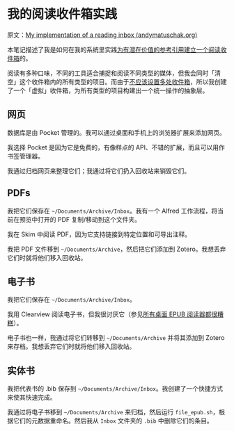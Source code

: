 # 我的阅读收件箱实践

原文：[My implementation of a reading inbox (andymatuschak.org)](https://notes.andymatuschak.org/z61sPhxF8ZiXcDQF36W4HaYKnSxYJfZmLrkb4)

本笔记描述了我是如何在我的系统里实践[为有潜在价值的参考引用建立一个阅读收件箱](https://notes.andymatuschak.org/z3N113rxPFreW9xUkLkUFomr2LUqfXbdCo3M)的。

阅读有多种口味，不同的工具适合捕捉和阅读不同类型的媒体，但我会同时「清空」这个收件箱内的所有类型的项目。而由于[不应该设置多处收件箱](https://notes.andymatuschak.org/z7bj6MiUnFnP3GvM5QqHafy3LTaqQV56e1Mek)，所以我创建了一个「虚拟」收件箱，为所有类型的项目构建出一个统一操作的抽象层。

## 网页

数据库是由 Pocket 管理的。我可以通过桌面和手机上的浏览器扩展来添加网页。

我选择 Pocket 是因为它是免费的，有像样点的 API、不错的扩展，而且可以用作书签管理器。

我通过归档网页来整理它们；我通过将它们扔入回收站来销毁它们。

## PDFs

我把它们保存在 `~/Documents/Archive/Inbox`。我有一个 Alfred 工作流程，将当前在预览中打开的 PDF 复制/移动到这个文件夹。

我在 Skim 中阅读 PDF，因为它支持链接到特定位置和可导出注释。

我把 PDF 文件移到 `~/Documents/Archive`，然后把它们添加到 Zotero。我想丢弃它们时就将他们移入回收站。

## 电子书

我把它们保存在 `~/Documents/Archive/Inbox`。

我用 Clearview 阅读电子书，但我很讨厌它（参见[所有桌面 EPUB 阅读器都很糟糕](https://notes.andymatuschak.org/z5EgfjG9cqZKWW16JQD7Pd51bXZVeNpiFaYJS)）。

电子书也一样，我通过将它们转移到 `~/Documents/Archive` 并将其添加到 Zotero 来存档。我想丢弃它们时就将他们移入回收站。

## 实体书

我把代表书的 .bib 保存到 `~/Documents/Archive/Inbox`。我创建了一个快捷方式来使其快速完成。

我通过将电子书移到 `~/Documents/Archive` 来归档，然后运行 `file_epub.sh`，根据它们的元数据重命名。然后我从 `Inbox` 文件夹的 `.bib` 中删除它们的条目。